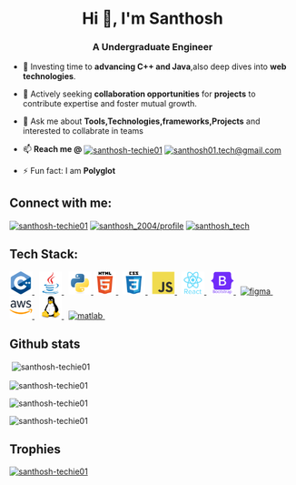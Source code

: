 <h1 align="center">Hi 👋, I'm Santhosh</h1>
<h3 align="center">A Undergraduate Engineer</h3>

- 🔭 Investing time to **advancing C++ and Java**,also deep dives into **web technologies**.

- 👯 Actively seeking **collaboration opportunities** for **projects** to contribute expertise and foster mutual growth.

- 💬 Ask me about **Tools,Technologies,frameworks,Projects** and interested to collabrate in teams 

- 📫 **Reach me @** <a href="https://linkedin.com/in/santhosh-techie01" target="blank"><img align="center" src="https://raw.githubusercontent.com/rahuldkjain/github-profile-readme-generator/master/src/images/icons/Social/linked-in-alt.svg" alt="santhosh-techie01" height="25" width="40" /></a> <a href="mailto:santhosh01.tech@gmail.com" target="blank"><img align="center" src="https://mailmeteor.com/logos/assets/PNG/Gmail_Logo_512px.png" alt="santhosh01.tech@gmail.com" height="25" width="29" /></a>
                 
- ⚡ Fun fact: I am **Polyglot**

<h2 align="left">Connect with me:</h2>
<p align="left">
<a href="https://www.leetcode.com/santhosh-techie01" target="blank"><img align="center" src="https://raw.githubusercontent.com/rahuldkjain/github-profile-readme-generator/master/src/images/icons/Social/leet-code.svg" alt="santhosh-techie01" height="30" width="40" /></a>
<a href="https://auth.geeksforgeeks.org/user/santhosh_2004/profile" target="blank"><img align="center" src="https://raw.githubusercontent.com/rahuldkjain/github-profile-readme-generator/master/src/images/icons/Social/geeks-for-geeks.svg" alt="santhosh_2004/profile" height="30" width="40" /></a>
  <a href="https://www.codechef.com/users/santhosh_tech" target="blank"><img align="center" src="https://cdn.jsdelivr.net/npm/simple-icons@3.1.0/icons/codechef.svg" alt="santhosh_tech" height="30" width="40" /></a>
</p>
<h2 align="left"> Tech Stack:</h2>
<p align="left">
  <a href="https://isocpp.org/" target="blank" rel="noreferrer"> <img src="https://raw.githubusercontent.com/devicons/devicon/master/icons/cplusplus/cplusplus-original.svg" alt="cplusplus" width="40" height="40"/> </a>&nbsp;
  <a href="https://www.java.com" target="blank" rel="noreferrer"> <img src="https://raw.githubusercontent.com/devicons/devicon/master/icons/java/java-original.svg" alt="java" width="40" height="40"/> </a>&nbsp;
   <a href="https://www.python.org" target="blank" rel="noreferrer"> <img src="https://raw.githubusercontent.com/devicons/devicon/master/icons/python/python-original.svg" alt="python" width="40" height="40"/> </a> 
  <a href="https://html.com/" target="blank" rel="noreferrer"> <img src="https://raw.githubusercontent.com/devicons/devicon/master/icons/html5/html5-original-wordmark.svg" alt="html5" width="40" height="40"/> </a>&nbsp;
  <a href="https://css3.com/" target="blank" rel="noreferrer"> <img src="https://raw.githubusercontent.com/devicons/devicon/master/icons/css3/css3-original-wordmark.svg" alt="css3" width="40" height="40"/> </a>&nbsp;
  <a href="https://developer.mozilla.org/en-US/docs/Web/JavaScript" target="blank" rel="noreferrer"> <img src="https://raw.githubusercontent.com/devicons/devicon/master/icons/javascript/javascript-original.svg" alt="javascript" width="40" height="40"/> </a>&nbsp;
  <a href="https://reactjs.org/" target="blank" rel="noreferrer"> <img src="https://raw.githubusercontent.com/devicons/devicon/master/icons/react/react-original-wordmark.svg" alt="react" width="40" height="40"/> </a> &nbsp;
  <a href="https://getbootstrap.com" target="blank" rel="noreferrer"> <img src="https://raw.githubusercontent.com/devicons/devicon/master/icons/bootstrap/bootstrap-plain-wordmark.svg" alt="bootstrap" width="40" height="40"/> </a>&nbsp;
  <a href="https://www.figma.com/" target="blank" rel="noreferrer"> <img src="https://www.vectorlogo.zone/logos/figma/figma-icon.svg" alt="figma" width="40" height="40"/> </a>&nbsp;<b></b>
  <a href="https://aws.amazon.com" target="blank" rel="noreferrer"> <img src="https://raw.githubusercontent.com/devicons/devicon/master/icons/amazonwebservices/amazonwebservices-original-wordmark.svg" alt="aws" width="40" height="40"/> </a>&nbsp;
  <a href="https://www.linux.org/" target="blank" rel="noreferrer"> <img src="https://raw.githubusercontent.com/devicons/devicon/master/icons/linux/linux-original.svg" alt="linux" width="40" height="40"/> </a> &nbsp;
  <a href="https://www.mathworks.com/" target="blank" rel="noreferrer"> <img src="https://upload.wikimedia.org/wikipedia/commons/2/21/Matlab_Logo.png" alt="matlab" width="40" height="40"/> </a>&nbsp;
</p>
<h2 align ="left">Github stats</h2>
      <p>&nbsp;<img align="center" src="https://github-readme-stats.vercel.app/api?username=santhosh-techie01&show_icons=true&locale=en" alt="santhosh-techie01" /></p>
      <p><img align="center" src="https://github-readme-streak-stats.herokuapp.com/?user=santhosh-techie01&" alt="santhosh-techie01" /></p>
      <p><img src="https://github-readme-stats.vercel.app/api/top-langs?username=santhosh-techie01&show_icons=true&locale=en&layout=compact" alt="santhosh-techie01" /></p>
      <p><img src="https://komarev.com/ghpvc/?username=santhosh-techie01&label=Profile%20views&color=0e75b6&style=flat" alt="santhosh-techie01" /></p>
<h2 align="left">Trophies</h2>
<p align="left"> <a href="https://github.com/ryo-ma/github-profile-trophy"><img src="https://github-profile-trophy.vercel.app/?username=santhosh-techie01" alt="santhosh-techie01" /></a> </p>
